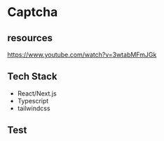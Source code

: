 # Captcha

## resources
https://www.youtube.com/watch?v=3wtabMFmJGk

## Tech Stack
- React/Next.js
- Typescript
- tailwindcss

## Test
